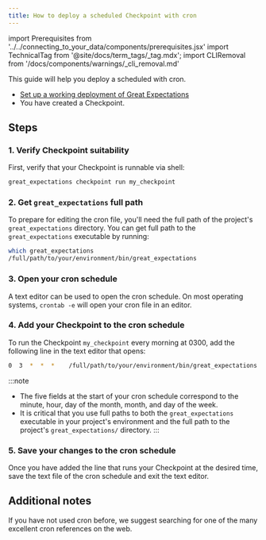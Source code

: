 ```yaml
---
title: How to deploy a scheduled Checkpoint with cron
---
```

import Prerequisites from '../../connecting_to_your_data/components/prerequisites.jsx'
import TechnicalTag from '@site/docs/term_tags/_tag.mdx';
import CLIRemoval from '/docs/components/warnings/_cli_removal.md'

<CLIRemoval />

This guide will help you deploy a scheduled <TechnicalTag tag="checkpoint" text="Checkpoint" /> with cron.

<Prerequisites>

- [Set up a working deployment of Great Expectations](/docs/guides/setup/setup_overview)
- You have created a Checkpoint.

</Prerequisites>

## Steps

### 1. Verify Checkpoint suitability

First, verify that your Checkpoint is runnable via shell:

```bash
great_expectations checkpoint run my_checkpoint
```

### 2. Get `great_expectations` full path

To prepare for editing the cron file, you'll need the full path of the project's ``great_expectations`` directory.  You can get full path to the ``great_expectations`` executable by running:

```bash
which great_expectations
/full/path/to/your/environment/bin/great_expectations
```

### 3. Open your cron schedule

A text editor can be used to open the cron schedule. On most operating systems, ``crontab -e`` will open your cron file in an editor.

### 4. Add your Checkpoint to the cron schedule

To run the Checkpoint ``my_checkpoint`` every morning at 0300, add the following line in the text editor that opens:

```bash
0  3  *  *  *    /full/path/to/your/environment/bin/great_expectations checkpoint run ratings --directory /full/path/to/my_project/great_expectations/
```

:::note
- The five fields at the start of your cron schedule correspond to the minute, hour, day of the month, month, and day of the week.
- It is critical that you use full paths to both the ``great_expectations`` executable in your project's environment and the full path to the project's ``great_expectations/`` directory.
:::

### 5. Save your changes to the cron schedule

Once you have added the line that runs your Checkpoint at the desired time, save the text file of the cron schedule and exit the text editor.

## Additional notes

If you have not used cron before, we suggest searching for one of the many excellent cron references on the web.

